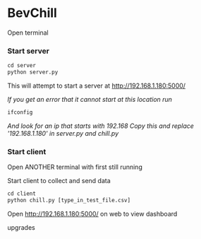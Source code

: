 # BevChill

Open terminal

### Start server
```python
cd server
python server.py
```
This will attempt to start a server at http://192.168.1.180:5000/

_If you get an error that it cannot start at this location run_
```python
ifconfig
```
_And look for an ip that starts with 192.168_
_Copy this and replace '192.168.1.180' in server.py and chill.py_ 


### Start client
Open ANOTHER terminal with first still running

Start client to collect and send data
```python
cd client
python chill.py [type_in_test_file.csv]
```

Open http://192.168.1.180:5000/ on web to view dashboard

upgrades
